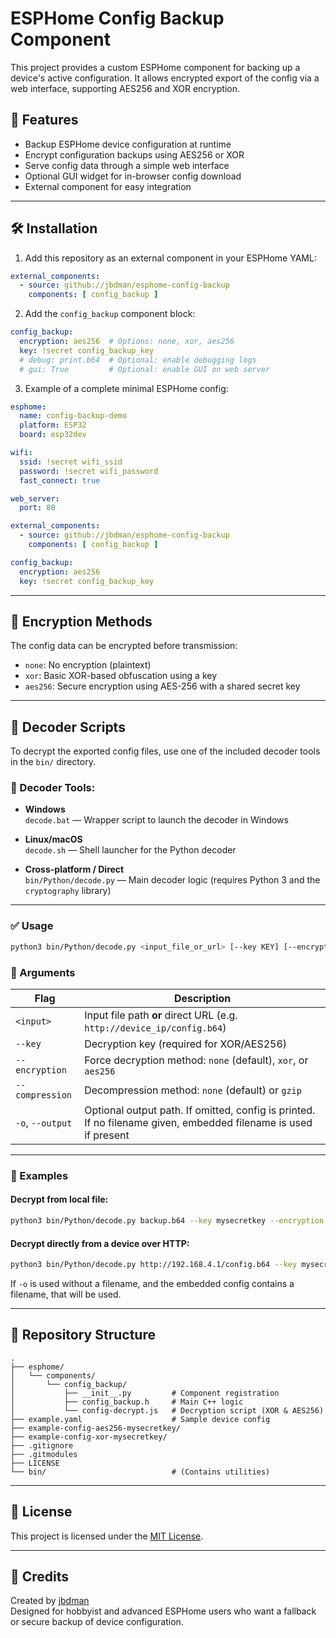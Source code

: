 # ESPHome Config Backup Component

This project provides a custom ESPHome component for backing up a device's active configuration. It allows encrypted export of the config via a web interface, supporting AES256 and XOR encryption.

## 🧩 Features

- Backup ESPHome device configuration at runtime
- Encrypt configuration backups using AES256 or XOR
- Serve config data through a simple web interface
- Optional GUI widget for in-browser config download
- External component for easy integration

---

## 🛠️ Installation

1. Add this repository as an external component in your ESPHome YAML:

```yaml
external_components:
  - source: github://jbdman/esphome-config-backup
    components: [ config_backup ]
```

2. Add the `config_backup` component block:

```yaml
config_backup:
  encryption: aes256  # Options: none, xor, aes256
  key: !secret config_backup_key
  # debug: print.b64  # Optional: enable debugging logs
  # gui: True         # Optional: enable GUI on web server
```

3. Example of a complete minimal ESPHome config:

```yaml
esphome:
  name: config-backup-demo
  platform: ESP32
  board: esp32dev

wifi:
  ssid: !secret wifi_ssid
  password: !secret wifi_password
  fast_connect: true

web_server:
  port: 80

external_components:
  - source: github://jbdman/esphome-config-backup
    components: [ config_backup ]

config_backup:
  encryption: aes256
  key: !secret config_backup_key
```

---

## 🔐 Encryption Methods

The config data can be encrypted before transmission:

- `none`: No encryption (plaintext)
- `xor`: Basic XOR-based obfuscation using a key
- `aes256`: Secure encryption using AES-256 with a shared secret key

---

## 🧪 Decoder Scripts

To decrypt the exported config files, use one of the included decoder tools in the `bin/` directory.

### 🔧 Decoder Tools:

- **Windows**  
  `decode.bat` — Wrapper script to launch the decoder in Windows

- **Linux/macOS**  
  `decode.sh` — Shell launcher for the Python decoder

- **Cross-platform / Direct**  
  `bin/Python/decode.py` — Main decoder logic (requires Python 3 and the `cryptography` library)

---

### ✅ Usage

```bash
python3 bin/Python/decode.py <input_file_or_url> [--key KEY] [--encryption TYPE] [--compression TYPE] [-o [OUTPUT]]
```

### 🔑 Arguments

| Flag               | Description                                                                 |
|--------------------|-----------------------------------------------------------------------------|
| `<input>`          | Input file path **or** direct URL (e.g. `http://device_ip/config.b64`)     |
| `--key`            | Decryption key (required for XOR/AES256)                                    |
| `--encryption`     | Force decryption method: `none` (default), `xor`, or `aes256`               |
| `--compression`    | Decompression method: `none` (default) or `gzip`                            |
| `-o`, `--output`   | Optional output path. If omitted, config is printed. If no filename given, embedded filename is used if present |

---

### 🔄 Examples

#### Decrypt from local file:

```bash
python3 bin/Python/decode.py backup.b64 --key mysecretkey --encryption aes256 --compression gzip -o
```

#### Decrypt directly from a device over HTTP:

```bash
python3 bin/Python/decode.py http://192.168.4.1/config.b64 --key mysecretkey --encryption xor -o config.yaml
```

If `-o` is used without a filename, and the embedded config contains a filename, that will be used.

---

## 📁 Repository Structure

```
.
├── esphome/
│   └── components/
│       └── config_backup/
│           ├── __init__.py         # Component registration
│           ├── config_backup.h     # Main C++ logic
│           └── config-decrypt.js   # Decryption script (XOR & AES256)
├── example.yaml                    # Sample device config
├── example-config-aes256-mysecretkey/
├── example-config-xor-mysecretkey/
├── .gitignore
├── .gitmodules
├── LICENSE
└── bin/                            # (Contains utilities)
```

---

## 📄 License

This project is licensed under the [MIT License](LICENSE).

---

## 🙌 Credits

Created by [jbdman](https://github.com/jbdman)  
Designed for hobbyist and advanced ESPHome users who want a fallback or secure backup of device configuration.
